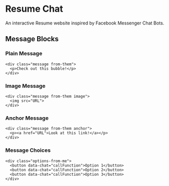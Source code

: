 # Resume Chat
An interactive Resume website inspired by Facebook Messenger Chat Bots.

## Message Blocks

### Plain Message
```
<div class="message from-them">
  <p>Check out this bubble!</p>
</div>
```

### Image Message
```
<div class="message from-them image">
  <img src="URL">
</div>
```

### Anchor Message
```
<div class="message from-them anchor">
  <p><a href="URL">Look at this link!</a></p>
</div>
```

### Message Choices
```
<div class="options-from-me">
  <button data-chat="callFunction">Option 1</button>
  <button data-chat="callFunction">Option 2</button>
  <button data-chat="callFunction">Option 3</button>
</div>
```
